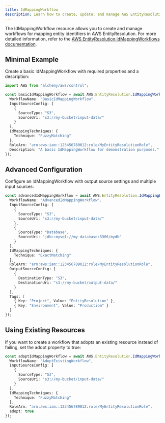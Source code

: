 ```yaml
---
title: IdMappingWorkflow
description: Learn how to create, update, and manage AWS EntityResolution IdMappingWorkflows using Alchemy Cloud Control.
---
```


The IdMappingWorkflow resource allows you to create and manage workflows for mapping entity identifiers in AWS EntityResolution. For more detailed information, refer to the [AWS EntityResolution IdMappingWorkflows documentation](https://docs.aws.amazon.com/entityresolution/latest/userguide/).

## Minimal Example

Create a basic IdMappingWorkflow with required properties and a description:

```ts
import AWS from "alchemy/aws/control";

const basicIdMappingWorkflow = await AWS.EntityResolution.IdMappingWorkflow("basicIdMappingWorkflow", {
  WorkflowName: "BasicIdMappingWorkflow",
  InputSourceConfig: [
    {
      SourceType: "S3",
      SourceUri: "s3://my-bucket/input-data/"
    }
  ],
  IdMappingTechniques: {
    Technique: "FuzzyMatching"
  },
  RoleArn: "arn:aws:iam::123456789012:role/MyEntityResolutionRole",
  Description: "A basic IdMappingWorkflow for demonstration purposes."
});
```

## Advanced Configuration

Configure an IdMappingWorkflow with output source settings and multiple input sources:

```ts
const advancedIdMappingWorkflow = await AWS.EntityResolution.IdMappingWorkflow("advancedIdMappingWorkflow", {
  WorkflowName: "AdvancedIdMappingWorkflow",
  InputSourceConfig: [
    {
      SourceType: "S3",
      SourceUri: "s3://my-bucket/input-data/"
    },
    {
      SourceType: "Database",
      SourceUri: "jdbc:mysql://my-database:3306/mydb"
    }
  ],
  IdMappingTechniques: {
    Technique: "ExactMatching"
  },
  RoleArn: "arn:aws:iam::123456789012:role/MyEntityResolutionRole",
  OutputSourceConfig: [
    {
      DestinationType: "S3",
      DestinationUri: "s3://my-bucket/output-data/"
    }
  ],
  Tags: [
    { Key: "Project", Value: "EntityResolution" },
    { Key: "Environment", Value: "Production" }
  ]
});
```

## Using Existing Resources

If you want to create a workflow that adopts an existing resource instead of failing, set the adopt property to true:

```ts
const adoptIdMappingWorkflow = await AWS.EntityResolution.IdMappingWorkflow("adoptIdMappingWorkflow", {
  WorkflowName: "AdoptExistingWorkflow",
  InputSourceConfig: [
    {
      SourceType: "S3",
      SourceUri: "s3://my-bucket/input-data/"
    }
  ],
  IdMappingTechniques: {
    Technique: "FuzzyMatching"
  },
  RoleArn: "arn:aws:iam::123456789012:role/MyEntityResolutionRole",
  adopt: true
});
```